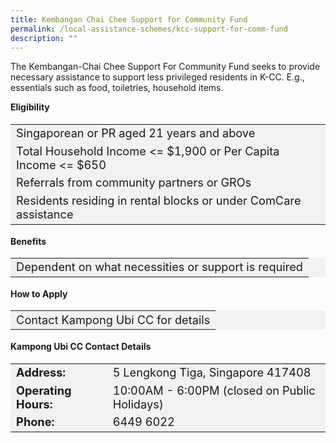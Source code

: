```yaml
---
title: Kembangan Chai Chee Support for Community Fund
permalink: /local-assistance-schemes/kcc-support-for-comm-fund
description: ""
---
```

The Kembangan-Chai Chee Support For Community Fund seeks to provide necessary assistance to support less privileged residents in K-CC. E.g., essentials such as food, toiletries, household items. 

<b>Eligibility</b>
<table  style="font-size:130%; background-color:#f2f2f2">
<tbody>
<tr><td>Singaporean or PR aged 21 years and above</td>
</tr>
<tr><td>Total Household Income <= $1,900 or Per Capita Income <= $650</td></tr>
<tr><td> Referrals from community partners or GROs</td>
</tr>
<tr><td>Residents residing in rental blocks or under ComCare assistance</td></tr>
</tbody>
</table>

<b>Benefits</b>
<table  style="font-size:130%; background-color:#f2f2f2">
<tbody>
	<tr><td>Dependent on what necessities or support is required</td></tr>
</tbody>
</table>

<b>How to Apply</b>
<table  style="font-size:130%; background-color:#f2f2f2">
<tbody>
	<tr><td>Contact Kampong Ubi CC for details</td></tr>
</tbody>
</table>

<b>Kampong Ubi CC Contact Details</b>
<table  style="font-size:130%; background-color:#f2f2f2">
<tbody>
<tr>
 <td><b>Address:</b></td><td>5 Lengkong Tiga, Singapore 417408</td>
</tr>
<tr>
 <td><b>Operating Hours:</b> </td><td>10:00AM - 6:00PM (closed on Public Holidays)</td>
</tr>
<tr>
	<td> <b>Phone:</b> </td><td>6449 6022</td>
</tr>
</tbody>
</table>